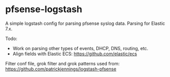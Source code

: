 # pfsense-logstash
A simple logstash config for parsing pfsense syslog data. Parsing for Elastic 7.x. 

Todo:
+ Work on parsing other types of events, DHCP, DNS, routing, etc.
+ Align fields with Elastic ECS: https://github.com/elastic/ecs
 
Filter conf file, grok filter and grok patterns used from: https://github.com/patrickjennings/logstash-pfsense
